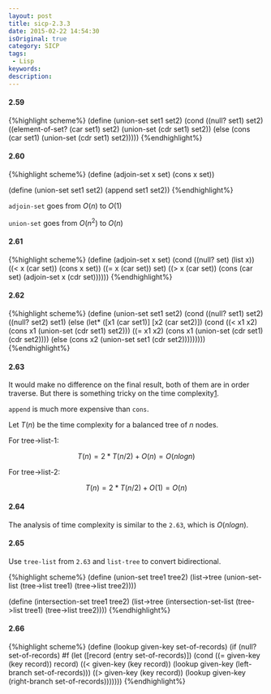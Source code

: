 ```yaml
---
layout: post
title: sicp-2.3.3
date: 2015-02-22 14:54:30
isOriginal: true
category: SICP
tags:
 - Lisp
keywords: 
description: 
---
```


#### 2.59

{%highlight scheme%}
(define (union-set set1 set2)
  (cond ((null? set1) set2)
        ((element-of-set? (car set1) set2)
         (union-set (cdr set1) set2))
        (else
          (cons (car set1)
                (union-set (cdr set1)
                           set2)))))
{%endhighlight%}

#### 2.60

{%highlight scheme%}
(define (adjoin-set x set)
   (cons x set))

(define (union-set set1 set2)
  (append set1 set2))
{%endhighlight%}

`adjoin-set` goes from $O(n)$ to $O(1)$

`union-set` goes from $O(n^2)$ to $O(n)$

#### 2.61

{%highlight scheme%}
(define (adjoin-set x set)
  (cond ((null? set) (list x))
        ((< x (car set)) (cons x set))
        ((= x (car set)) set)
        ((> x (car set)) (cons (car set)
                               (adjoin-set x (cdr set))))))
{%endhighlight%}

#### 2.62

{%highlight scheme%}
(define (union-set set1 set2)
  (cond ((null? set1) set2)
        ((null? set2) set1)
        (else
          (let* ([x1 (car set1)] [x2 (car set2)])
            (cond ((< x1 x2)
                   (cons x1
                         (union-set (cdr set1) set2)))
                  ((= x1 x2)
                   (cons x1
                         (union-set (cdr set1) (cdr set2))))
                  (else
                    (cons x2
                          (union-set set1 (cdr set2)))))))))
{%endhighlight%}

#### 2.63
It would make no difference on the final result, both of them are in order traverse.
But there is something tricky on the time complexity[1].

`append` is much more expensive than `cons`.

Let $T(n)$ be the time complexity for a balanced tree of $n$ nodes.

For tree->list-1:

$$
T(n) = 2 * T(n/2) + O(n) = O(nlog n)
$$

For tree->list-2:

$$
T(n) = 2 * T(n/2) + O(1) = O(n)
$$

#### 2.64
The analysis of time complexity is similar to the `2.63`, which is $O(nlog n)$.

#### 2.65
Use `tree-list` from `2.63` and `list-tree` to convert bidirectional.

{%highlight scheme%}
 (define (union-set tree1 tree2)
   (list->tree (union-set-list (tree->list tree1)
                               (tree->list tree2))))

 (define (intersection-set tree1 tree2)
   (list->tree (intersection-set-list (tree->list tree1)
                                      (tree->list tree2))))
{%endhighlight%}

#### 2.66

{%highlight scheme%}
(define (lookup given-key set-of-records)
  (if (null? set-of-records)
    #f
    (let ([record (entry set-of-records)])
      (cond ((= given-key (key record)) record)
            ((< given-key (key record))
             (lookup given-key
                     (left-branch set-of-records)))
            ((> given-key (key record))
             (lookup given-key 
                     (right-branch set-of-records)))))))
{%endhighlight%}


[1]: http://community.schemewiki.org/?sicp-ex-2.63
